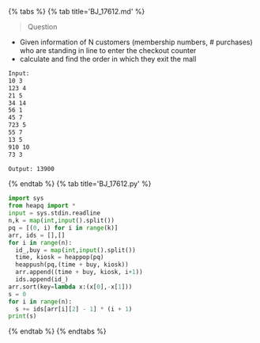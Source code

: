 {% tabs %}
{% tab title='BJ_17612.md' %}

> Question

* Given information of N customers (membership numbers, # purchases) who are standing in line to enter the checkout counter
* calculate and find the order in which they exit the mall

```txt
Input:
10 3
123 4
21 5
34 14
56 1
45 7
723 5
55 7
13 5
910 10
73 3

Output: 13900
```

{% endtab %}
{% tab title='BJ_17612.py' %}

```py
import sys
from heapq import *
input = sys.stdin.readline
n,k = map(int,input().split())
pq = [(0, i) for i in range(k)]
arr, ids = [],[]
for i in range(n):
  id_,buy = map(int,input().split())
  time, kiosk = heappop(pq)
  heappush(pq,(time + buy, kiosk))
  arr.append((time + buy, kiosk, i+1))
  ids.append(id_)
arr.sort(key=lambda x:(x[0],-x[1]))
s = 0
for i in range(n):
  s += ids[arr[i][2] - 1] * (i + 1)
print(s)
```

{% endtab %}
{% endtabs %}
